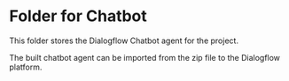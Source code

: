 # Folder for Chatbot

This folder stores the Dialogflow Chatbot agent for the project.

The built chatbot agent can be imported from the zip file to the Dialogflow platform.
